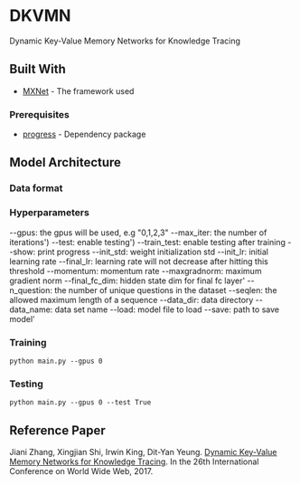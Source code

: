 # DKVMN

Dynamic Key-Value Memory Networks for Knowledge Tracing

## Built With

* [MXNet](https://github.com/dmlc/mxnet) - The framework used


### Prerequisites
* [progress](https://pypi.python.org/pypi/progress) - Dependency package

## Model Architecture

### Data format


### Hyperparameters

--gpus: the gpus will be used, e.g "0,1,2,3"
--max_iter: the number of iterations')
--test: enable testing')
--train_test: enable testing after training
--show: print progress
--init_std: weight initialization std
--init_lr: initial learning rate
--final_lr: learning rate will not decrease after hitting this threshold
--momentum: momentum rate
--maxgradnorm: maximum gradient norm
--final_fc_dim: hidden state dim for final fc layer'
--n_question: the number of unique questions in the dataset
--seqlen: the allowed maximum length of a sequence
--data_dir: data directory
--data_name: data set name
--load: model file to load
--save: path to save model'

### Training
 ```
 python main.py --gpus 0
 ```
 
### Testing
 ```
 python main.py --gpus 0 --test True
 ```

## Reference Paper

Jiani Zhang, Xingjian Shi, Irwin King, Dit-Yan Yeung. [Dynamic Key-Value Memory Networks for Knowledge Tracing](https://arxiv.org/pdf/1611.08108.pdf).
In the 26th International Conference on World Wide Web, 2017.

